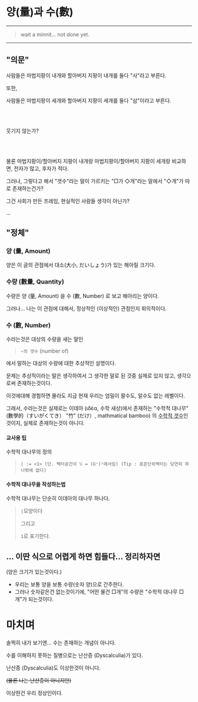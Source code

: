 # 양(量)과 수(數)

---

> wait a minnit... not done yet.

---

## "의문"

사람들은 마법지팡이 내개와 할아버지 지팡이 내개를 둘다 "사"라고 부른다.

또한, 

사람들은 마법지팡이 세개와 할아버지 지팡이 세개를 둘다 "삼"이라고 부른다.

<br></br>

웃기지 않는가?

<br></br>

물론 마법지팡이/할아버지 지팡이 내개랑 마법지팡이/할아버지 지팡이 세개랑 비교하면, 전자가 많고, 후자가 적다.

그러나, 그렇다고 해서 "갯수"라는 말이 가르키는 "□가 ◇개"라는 말에서 "◇개"가 따로 존재하는건가?

그건 사회가 만든 프레임, 현실적인 사람들 생각이 아닌가?

...

## "정체"

### 양 (量, Amount)

양은 이 글의 관점에서 대소(大小, だいしょう)가 있는 해아릴 크기다.

### 수량 (數量, Quantity)

수량은 양 (量, Amount) 을 수 (數, Number) 로 보고 해아리는 양이다.

그러나... 나는 이 관점에 대해서, 정상적인 (이상적인) 관점인지 회의적이다.

### 수 (數, Number)

수라는것은 대상의 수량을 새는 말인

> `~의 갯수` (number of)

에서 말하는 대상의 수량에 대한 추상적인 설명이다.

문제는 추상적이라는 말은 생각하여서 그 생각한 말로 된 것중 실제로 있지 않고, 생각으로써 존재하는것이다.

이것에대해 경험하면 몰라도 지금 현재 우리는 엄밀이 팔수도, 알수도 없는 레벨이다.

그래서, 수라는것은 실제로는 이데아 (ιδέα, 수학 새상)에서 존재하는 "수학적 대나무" (數學的（すいがくてき） "竹" (だけ）, mathmatical bamboo) 의 [수학적 갯수](https://namu.wiki/w/측도)인것이지, 실제로 존재하는것이 아니다.

#### 교사용 팁

수학적 대나무의 정의
> `| := <1> (단. 벡터공간이 𝕍 = (ℝ⁺)¹에서임) (Tip : 표준단위백터는 당연히 하나밖에 없다)`

#### 수학적 대나무을 작성하는법

수학적 대나무는 단순히 이데아의 대나무 하나다.

> `|`모양이다
> 
> 그리고
> 
> `1`로 표기한다.

## ... 이딴 식으로 어렵게 하면 힘들다... 정리하자면

(양은 크기가 있는것이다.)
 - 우리는 보통 양을 보통 수량(숫자 양)으로 간주한다.
 - 그러나 숫자같은건 없는것이기에, "어떤 물건 □개"의 수량은 "수학적 대나무 □개"가 되는것이다.

# 마치며

솔찍히 내가 보기엔... 수는 존재하는 개념이 아니다.

수를 이해하지 못하는 질병으로는 난산증 (Dyscalculia)가 있다.

난산증 (Dyscalculia)도 이상한것이 아니다.

~~(물론 나는 난산증이 아니지만)~~

이상한건 우리 정상인이다.


